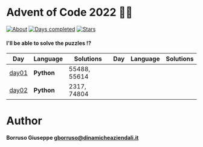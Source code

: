 # Advent of Code 2022 🎅🏻

[![About](https://img.shields.io/badge/Advent%20of%20Code%20🎄-2023-brightgreen)](https://adventofcode.com/2023/about)
[![Days completed](https://img.shields.io/badge/day%20📅-02-blue)](https://adventofcode.com/2023)
[![Stars](https://img.shields.io/badge/stars%20⭐-04-yellow)](https://adventofcode.com/2023/stats)

#### I'll be able to solve the puzzles !?

| Day             | Language   | Solutions    | Day | Language | Solutions |
|-----------------|------------|--------------|-----|----------|-----------|
| [day01](day01/) | **Python** | 55488, 55614 |     |          |           |
| [day02](day02/) | **Python** | 2317, 74804  |     |          |           |

Author
=======

**Borruso Giuseppe <gborruso@dinamicheaziendali.it>**

